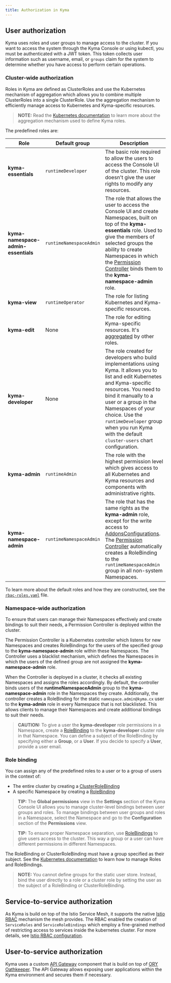 ```yaml
---
title: Authorization in Kyma
---
```


## User authorization

Kyma uses roles and user groups to manage access to the cluster. If you want to access the system through the Kyma Console or using kubectl, you must be authenticated with a JWT token. This token collects user information such as username, email, or `groups` claim for the system to determine whether you have access to perform certain operations.

### Cluster-wide authorization

Roles in Kyma are defined as ClusterRoles and use the Kubernetes mechanism of aggregation which allows you to combine multiple ClusterRoles into a single ClusterRole. Use the aggregation mechanism to efficiently manage access to Kubernetes and Kyma-specific resources.

>**NOTE:** Read the [Kubernetes documentation](https://kubernetes.io/docs/reference/access-authn-authz/rbac/#aggregated-clusterroles) to learn more about the aggregation mechanism used to define Kyma roles.

The predefined roles are:

| Role | Default group | Description |
| --- | --- | --- |
| **kyma-essentials** | `runtimeDeveloper` | The basic role required to allow the users to access the Console UI of the cluster. This role doesn't give the user rights to modify any resources. |
| **kyma-namespace-admin-essentials** | `runtimeNamespaceAdmin` | The role that allows the user to access the Console UI and create Namespaces, built on top of the **kyma-essentials** role. Used to give the members of selected groups the ability to create Namespaces in which the [Permission Controller](#details-permission-controller) binds them to the **kyma-namespace-admin** role. |
| **kyma-view** | `runtimeOperator` | The role for listing Kubernetes and Kyma-specific resources. |
| **kyma-edit** | None | The role for editing Kyma-specific resources. It's [aggregated](https://kubernetes.io/docs/reference/access-authn-authz/rbac/#aggregated-clusterroles) by other roles. |
| **kyma-developer** | None | The role created for developers who build implementations using Kyma. It allows you to list and edit Kubernetes and Kyma-specific resources. You need to bind it manually to a user or a group in the Namespaces of your choice. Use the `runtimeDeveloper` group when you run Kyma with the default `cluster-users` chart configuration. |
| **kyma-admin** | `runtimeAdmin` | The role with the highest permission level which gives access to all Kubernetes and Kyma resources and components with administrative rights. |
| **kyma-namespace-admin** | `runtimeNamespaceAdmin` | The role that has the same rights as the **kyma-admin** role, except for the write access to [AddonsConfigurations](https://kyma-project.io/docs/master/components/helm-broker#custom-resource-addons-configuration). The [Permission Controller](#details-permission-controller) automatically creates a RoleBinding to the `runtimeNamespaceAdmin` group in all non-system Namespaces. |

To learn more about the default roles and how they are constructed, see the [`rbac-roles.yaml`](https://github.com/kyma-project/kyma/blob/master/resources/cluster-users/templates/rbac-roles.yaml) file.

### Namespace-wide authorization

To ensure that users can manage their Namespaces effectively and create bindings to suit their needs, a Permission Controller is deployed within the cluster.

The Permission Controller is a Kubernetes controller which listens for new Namespaces and creates RoleBindings for the users of the specified group to the **kyma-namespace-admin** role within these Namespaces. The Controller uses a blacklist mechanism, which defines the Namespaces in which the users of the defined group are not assigned the **kyma-namespace-admin** role.
 
When the Controller is deployed in a cluster, it checks all existing Namespaces and assigns the roles accordingly.
By default, the controller binds users of the **runtimeNamespaceAdmin** group to the **kyma-namespace-admin** role in the Namespaces they create. Additionally, the controller creates a RoleBinding for the static `namespace.admin@kyma.cx` user to the **kyma-admin** role in every Namespace that is not blacklisted. This allows clients to manage their Namespaces and create additional bindings to suit their needs. 

>**CAUTION:** To give a user the **kyma-developer** role permissions in a Namespace, create a [RoleBinding](#role-binding) to the **kyma-developer** cluster role in that Namespace. You can define a subject of the RoleBinding by specifying either a **Group**, or a **User**. If you decide to specify a **User**, provide a user email. 


### Role binding

You can assign any of the predefined roles to a user or to a group of users in the context of:  
  - The entire cluster by creating a [ClusterRoleBinding](https://kubernetes.io/docs/reference/access-authn-authz/rbac/#rolebinding-and-clusterrolebinding)
  - A specific Namespace by creating a [RoleBinding](https://kubernetes.io/docs/reference/access-authn-authz/rbac/#rolebinding-and-clusterrolebinding)

>**TIP:** The **Global permissions** view in the **Settings** section of the Kyma Console UI allows you to manage cluster-level bindings between user groups and roles. To manage bindings between user groups and roles in a Namespace, select the Namespace and go to the **Configuration** section of the **Permissions** view.

>**TIP:** To ensure proper Namespace separation, use [RoleBindings](https://kubernetes.io/docs/reference/access-authn-authz/rbac/#rolebinding-and-clusterrolebinding) to give users access to the cluster. This way a group or a user can have different permissions in different Namespaces.

The RoleBinding or ClusterRoleBinding must have a group specified as their subject. See the [Kubernetes documentation](https://kubernetes.io/docs/reference/access-authn-authz/rbac/) to learn how to manage Roles and RoleBindings.

>**NOTE:** You cannot define groups for the static user store. Instead, bind the user directly to a role or a cluster role by setting the user as the subject of a RoleBinding or ClusterRoleBinding.

## Service-to-service authorization

As Kyma is build on top of the Istio Service Mesh, it supports the native [Istio RBAC](https://archive.istio.io/v1.4/docs/reference/config/security/istio.rbac.v1alpha1/) mechanism the mesh provides. The RBAC enabled the creation of `ServiceRoles` and `ServiceRoleBindings` which employ a fine-grained method of restricting access to services inside the kubernetes cluster. For more details, see [Istio RBAC configuration](/components/service-mesh/#details-istio-rbac-configuration).

## User-to-service authorization

Kyma uses a custom [API Gateway](/components/api-gateway/#overview-overview) component that is build on top of [ORY Oathkeeper](https://www.ory.sh/oathkeeper/docs/). The API Gateway allows exposing user applications within the Kyma environment and secures them if necessary.
